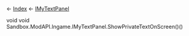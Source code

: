 ← [Index](Api-Index) ← [IMyTextPanel](Sandbox.ModAPI.Ingame.IMyTextPanel)

void void Sandbox.ModAPI.Ingame.IMyTextPanel.ShowPrivateTextOnScreen()()